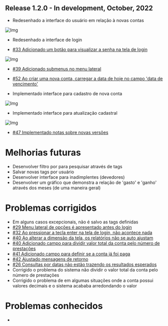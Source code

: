 ## Release 1.2.0 - In development, October, 2022

- Redesenhado a interface do usuário em relação à novas contas

![Img](/assets/md/img_1.2.0/redesign_ux_new_bill.png)

- Redesenhado a interface de login

- [#33 Adicionado um botão para visualizar a senha na tela de login](https://github.com/BIEMAX/financial-manager-app/issues/33)

![Img](/assets/md/img_1.2.0/show_pass_login_screen.png)

- [#39 Adicionado submenus no menu lateral](https://github.com/BIEMAX/financial-manager-app/issues/39)
- [#52 Ao criar uma nova conta, carregar a data de hoje no campo 'data de vencimento'](https://github.com/BIEMAX/financial-manager-app/issues/52)

- Implementado interface para cadastro de nova conta

![Img](/assets/md/img_1.2.0/new_account.png)

- Implementado interface para atualização cadastral

![Img](/assets/md/img_1.2.0/update_account.png)

- [#47 Implementado notas sobre novas versões](https://github.com/BIEMAX/financial-manager-app/issues/47)


# Melhorias futuras

- Desenvolver filtro por para pesquisar através de tags
- Salvar novas tags por usuário
- Desenvolver interface para inadimplentes (devedores)
- Desenvolver um gráfico que demonstra a relação de 'gasto' e 'ganho' através dos meses (de uma maneira geral)

# Problemas corrigidos

- Em alguns casos excepcionais, não é salvo as tags definidas
- [#29 Menu lateral de opções é apresentado antes do login](https://github.com/BIEMAX/financial-manager-app/issues/29)
- [#32 Ao pressionar a tecla enter na tela de login, não acontece nada](https://github.com/BIEMAX/financial-manager-app/issues/32)
- [#40 Ao alterar a dimensão da tela, os relatórios não se auto ajustam](https://github.com/BIEMAX/financial-manager-app/issues/38)
- [#40 Adicionado campo para dividir valor total da conta pelo número de prestações](https://github.com/BIEMAX/financial-manager-api/issues/40)
- [#41 Adicionado campo para definir se a conta já foi paga](https://github.com/BIEMAX/financial-manager-api/issues/41)
- [#42 Ajustado mensagens de retorno](https://github.com/BIEMAX/financial-manager-api/issues/42)
- [#26 Consultas por datas não estão trazendo os resultados esperados](https://github.com/BIEMAX/financial-manager-api/issues/26)
- Corrigido o problema do sistema não dividir o valor total da conta pelo número de prestações
- Corrigido o problema de em algumas situações onde a conta possui valores decimais e o sistema acababa arredondando o valor

# Problemas conhecidos

- 